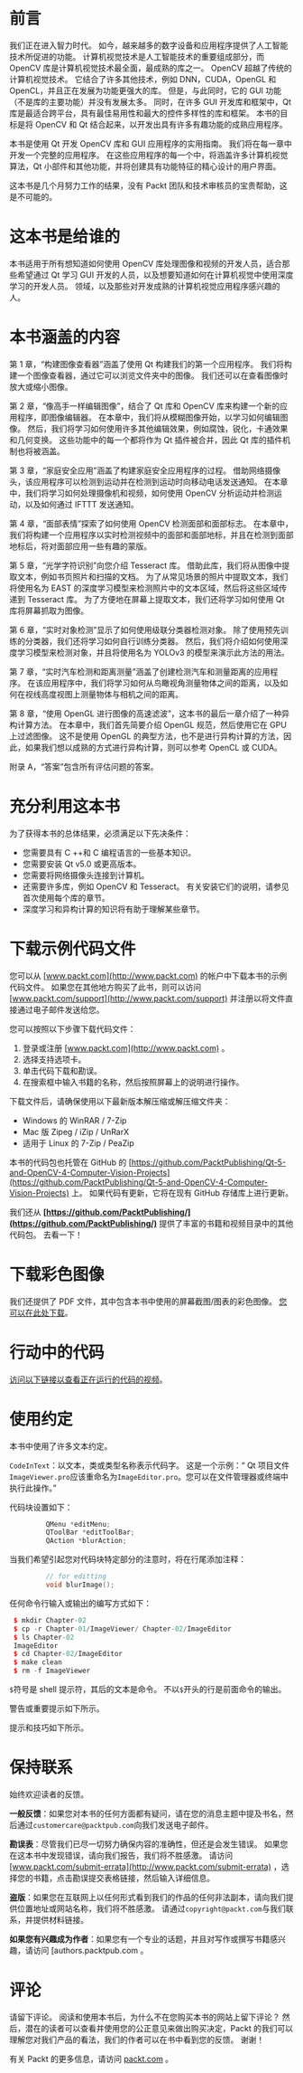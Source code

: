 # 前言

我们正在进入智力时代。 如今，越来越多的数字设备和应用程序提供了人工智能技术所促进的功能。 计算机视觉技术是人工智能技术的重要组成部分，而 OpenCV 库是计算机视觉技术最全面，最成熟的库之一。 OpenCV 超越了传统的计算机视觉技术。 它结合了许多其他技术，例如 DNN，CUDA，OpenGL 和 OpenCL，并且正在发展为功能更强大的库。 但是，与此同时，它的 GUI 功能（不是库的主要功能）并没有发展太多。 同时，在许多 GUI 开发库和框架中，Qt 库是最适合跨平台，具有最佳易用性和最大的控件多样性的库和框架。 本书的目标是将 OpenCV 和 Qt 结合起来，以开发出具有许多有趣功能的成熟应用程序。

本书是使用 Qt 开发 OpenCV 库和 GUI 应用程序的实用指南。 我们将在每一章中开发一个完整的应用程序。 在这些应用程序的每一个中，将涵盖许多计算机视觉算法，Qt 小部件和其他功能，并将创建具有功能特征的精心设计的用户界面。

这本书是几个月努力工作的结果，没有 Packt 团队和技术审核员的宝贵帮助，这是不可能的。

# 这本书是给谁的

本书适用于所有想知道如何使用 OpenCV 库处理图像和视频的开发人员，适合那些希望通过 Qt 学习 GUI 开发的人员，以及想要知道如何在计算机视觉中使用深度学习的开发人员。 领域，以及那些对开发成熟的计算机视觉应用程序感兴趣的人。

# 本书涵盖的内容

第 1 章，“构建图像查看器”涵盖了使用 Qt 构建我们的第一个应用程序。 我们将构建一个图像查看器，通过它可以浏览文件夹中的图像。 我们还可以在查看图像时放大或缩小图像。

第 2 章，“像高手一样编辑图像”，结合了 Qt 库和 OpenCV 库来构建一个新的应用程序，即图像编辑器。 在本章中，我们将从模糊图像开始，以学习如何编辑图像。 然后，我们将学习如何使用许多其他编辑效果，例如腐蚀，锐化，卡通效果和几何变换。 这些功能中的每一个都将作为 Qt 插件被合并，因此 Qt 库的插件机制也将被涵盖。

第 3 章，“家庭安全应用”涵盖了构建家庭安全应用程序的过程。 借助网络摄像头，该应用程序可以检测到运动并在检测到运动时向移动电话发送通知。 在本章中，我们将学习如何处理摄像机和视频，如何使用 OpenCV 分析运动并检测运动，以及如何通过 IFTTT 发送通知。

第 4 章，“面部表情”探索了如何使用 OpenCV 检测面部和面部标志。 在本章中，我们将构建一个应用程序以实时检测视频中的面部和面部地标，并且在检测到面部地标后，将对面部应用一些有趣的蒙版。

第 5 章，“光学字符识别”向您介绍 Tesseract 库。 借助此库，我们将从图像中提取文本，例如书页照片和扫描的文档。 为了从常见场景的照片中提取文本，我们将使用名为 EAST 的深度学习模型来检测照片中的文本区域，然后将这些区域传递到 Tesseract 库。 为了方便地在屏幕上提取文本，我们还将学习如何使用 Qt 库将屏幕抓取为图像。

第 6 章，“实时对象检测”显示了如何使用级联分类器检测对象。 除了使用预先训练的分类器，我们还将学习如何自行训练分类器。 然后，我们将介绍如何使用深度学习模型来检测对象，并且将使用名为 YOLOv3 的模型来演示此方法的用法。

第 7 章，“实时汽车检测和距离测量”涵盖了创建检测汽车和测量距离的应用程序。 在该应用程序中，我们将学习如何从鸟瞰视角测量物体之间的距离，以及如何在视线高度视图上测量物体与相机之间的距离。

第 8 章，“使用 OpenGL 进行图像的高速滤波”，这本书的最后一章介绍了一种异构计算方法。 在本章中，我们首先简要介绍 OpenGL 规范，然后使用它在 GPU 上过滤图像。 这不是使用 OpenGL 的典型方法，也不是进行异构计算的方法，因此，如果我们想以成熟的方式进行异构计算，则可以参考 OpenCL 或 CUDA。

附录 A，“答案”包含所有评估问题的答案。

# 充分利用这本书

为了获得本书的总体结果，必须满足以下先决条件：

*   您需要具有 C ++和 C 编程语言的一些基本知识。
*   您需要安装 Qt v5.0 或更高版本。
*   您需要将网络摄像头连接到计算机。
*   还需要许多库，例如 OpenCV 和 Tesseract。 有关安装它们的说明，请参见首次使用每个库的章节。
*   深度学习和异构计算的知识将有助于理解某些章节。

# 下载示例代码文件

您可以从 [www.packt.com](http://www.packt.com) 的帐户中下载本书的示例代码文件。 如果您在其他地方购买了此书，则可以访问 [www.packt.com/support](http://www.packt.com/support) 并注册以将文件直接通过电子邮件发送给您。

您可以按照以下步骤下载代码文件：

1.  登录或注册 [www.packt.com](http://www.packt.com) 。
2.  选择支持选项卡。
3.  单击代码下载和勘误。
4.  在搜索框中输入书籍的名称，然后按照屏幕上的说明进行操作。

下载文件后，请确保使用以下最新版本解压缩或解压缩文件夹：

*   Windows 的 WinRAR / 7-Zip
*   Mac 版 Zipeg / iZip / UnRarX
*   适用于 Linux 的 7-Zip / PeaZip

本书的代码包也托管在 GitHub 的 [https://github.com/PacktPublishing/Qt-5-and-OpenCV-4-Computer-Vision-Projects](https://github.com/PacktPublishing/Qt-5-and-OpenCV-4-Computer-Vision-Projects) 上。 如果代码有更新，它将在现有 GitHub 存储库上进行更新。

我们还从 **[https://github.com/PacktPublishing/](https://github.com/PacktPublishing/)** 提供了丰富的书籍和视频目录中的其他代码包。 去看一下！

# 下载彩色图像

我们还提供了 PDF 文件，其中包含本书中使用的屏幕截图/图表的彩色图像。 [您可以在此处下载](http://www.packtpub.com/sites/default/files/downloads/9781789532586_ColorImages.pdf)。

# 行动中的代码

[访问以下链接以查看正在运行的代码的视频](http://bit.ly/2FfYSDS)。

# 使用约定

本书中使用了许多文本约定。

`CodeInText`：以文本，类或类型名称表示代码字。 这是一个示例：“ Qt 项目文件`ImageViewer.pro`应该重命名为`ImageEditor.pro`。您可以在文件管理器或终端中执行此操作。”

代码块设置如下：

```cpp
         QMenu *editMenu;
         QToolBar *editToolBar;
         QAction *blurAction;
```

当我们希望引起您对代码块特定部分的注意时，将在行尾添加注释：

```cpp
         // for editting
         void blurImage();
```

任何命令行输入或输出的编写方式如下：

```cpp
 $ mkdir Chapter-02
 $ cp -r Chapter-01/ImageViewer/ Chapter-02/ImageEditor
 $ ls Chapter-02
 ImageEditor
 $ cd Chapter-02/ImageEditor
 $ make clean
 $ rm -f ImageViewer
```

`$`符号是 shell 提示符，其后的文本是命令。 不以`$`开头的行是前面命令的输出。

警告或重要提示如下所示。

提示和技巧如下所示。

# 保持联系

始终欢迎读者的反馈。

**一般反馈**：如果您对本书的任何方面都有疑问，请在您的消息主题中提及书名，然后通过`customercare@packtpub.com`向我们发送电子邮件。

**勘误表**：尽管我们已尽一切努力确保内容的准确性，但还是会发生错误。 如果您在这本书中发现错误，请向我们报告，我们将不胜感激。 请访问 [www.packt.com/submit-errata](http://www.packt.com/submit-errata) ，选择您的书籍，点击勘误提交表格链接，然后输入详细信息。

**盗版**：如果您在互联网上以任何形式看到我们的作品的任何非法副本，请向我们提供位置地址或网站名称，我们将不胜感激。 请通过`copyright@packt.com`与我们联系，并提供材料链接。

**如果您有兴趣成为作者**：如果您有一个专业的话题，并且对写作或撰写书籍感兴趣，请访问 [authors.packtpub.com [](http://authors.packtpub.com/) 。

# 评论

请留下评论。 阅读和使用本书后，为什么不在您购买本书的网站上留下评论？ 然后，潜在的读者可以查看并使用您的公正意见来做出购买决定，Packt 的我们可以理解您对我们产品的看法，我们的作者可以在书中看到您的反馈。 谢谢！

有关 Packt 的更多信息，请访问 [packt.com](http://www.packt.com/) 。